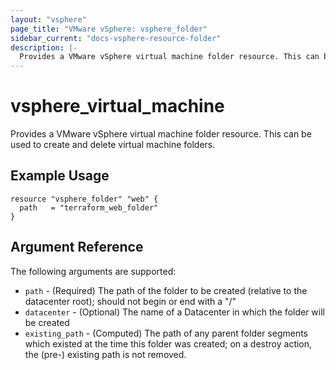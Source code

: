 ```yaml
---
layout: "vsphere"
page_title: "VMware vSphere: vsphere_folder"
sidebar_current: "docs-vsphere-resource-folder"
description: |-
  Provides a VMware vSphere virtual machine folder resource. This can be used to create and delete virtual machine folders.
---
```


# vsphere\_virtual\_machine

Provides a VMware vSphere virtual machine folder resource. This can be used to create and delete virtual machine folders.

## Example Usage

```
resource "vsphere_folder" "web" {
  path   = "terraform_web_folder"
}
```

## Argument Reference

The following arguments are supported:

* `path` - (Required) The path of the folder to be created (relative to the datacenter root); should not begin or end with a "/"
* `datacenter` - (Optional) The name of a Datacenter in which the folder will be created
* `existing_path` - (Computed) The path of any parent folder segments which existed at the time this folder was created; on a
destroy action, the (pre-) existing path is not removed.
